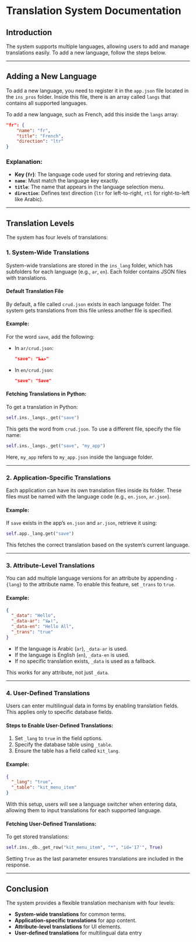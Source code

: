 # Translation System Documentation

## Introduction
The system supports multiple languages, allowing users to add and manage translations easily. To add a new language, follow the steps below.

---

## Adding a New Language

To add a new language, you need to register it in the `app.json` file located in the `ins_pros` folder. Inside this file, there is an array called `langs` that contains all supported languages.

To add a new language, such as French, add this inside the `langs` array:

```json
"fr": {
    "name": "fr",
    "title": "French",
    "direction": "ltr"
}
```

### Explanation:
- **Key (`fr`)**: The language code used for storing and retrieving data.
- **`name`**: Must match the language key exactly.
- **`title`**: The name that appears in the language selection menu.
- **`direction`**: Defines text direction (`ltr` for left-to-right, `rtl` for right-to-left like Arabic).

---

## Translation Levels

The system has four levels of translations:

### 1. System-Wide Translations
System-wide translations are stored in the `ins_lang` folder, which has subfolders for each language (e.g., `ar`, `en`). Each folder contains JSON files with translations.

#### Default Translation File
By default, a file called `crud.json` exists in each language folder. The system gets translations from this file unless another file is specified.

#### Example:
For the word `save`, add the following:

- In `ar/crud.json`:
  ```json
  "save": "حفظ"
  ```
- In `en/crud.json`:
  ```json
  "save": "Save"
  ```

#### Fetching Translations in Python:
To get a translation in Python:
```python
self.ins._langs._get("save")
```
This gets the word from `crud.json`. To use a different file, specify the file name:
```python
self.ins._langs._get("save", "my_app")
```
Here, `my_app` refers to `my_app.json` inside the language folder.

---

### 2. Application-Specific Translations
Each application can have its own translation files inside its folder. These files must be named with the language code (e.g., `en.json`, `ar.json`).

#### Example:
If `save` exists in the app’s `en.json` and `ar.json`, retrieve it using:
```python
self.app._lang.get("save")
```
This fetches the correct translation based on the system’s current language.

---

### 3. Attribute-Level Translations
You can add multiple language versions for an attribute by appending `-{lang}` to the attribute name. To enable this feature, set `_trans` to `true`.

#### Example:
```json
{
  "_data": "Hello",
  "_data-ar": "اهلا",
  "_data-en": "Hello All",
  "_trans": "true"
}
```
- If the language is Arabic (`ar`), `_data-ar` is used.
- If the language is English (`en`), `_data-en` is used.
- If no specific translation exists, `_data` is used as a fallback.

This works for any attribute, not just `_data`.

---

### 4. User-Defined Translations
Users can enter multilingual data in forms by enabling translation fields. This applies only to specific database fields.

#### Steps to Enable User-Defined Translations:
1. Set `_lang` to `true` in the field options.
2. Specify the database table using `_table`.
3. Ensure the table has a field called `kit_lang`.

#### Example:
```json
{
  "_lang": "true",
  "_table": "kit_menu_item"
}
```
With this setup, users will see a language switcher when entering data, allowing them to input translations for each supported language.

#### Fetching User-Defined Translations:
To get stored translations:
```python
self.ins._db._get_row("kit_menu_item", "*", "id='17'", True)
```
Setting `True` as the last parameter ensures translations are included in the response.

---

## Conclusion
The system provides a flexible translation mechanism with four levels:
- **System-wide translations** for common terms.
- **Application-specific translations** for app content.
- **Attribute-level translations** for UI elements.
- **User-defined translations** for multilingual data entry